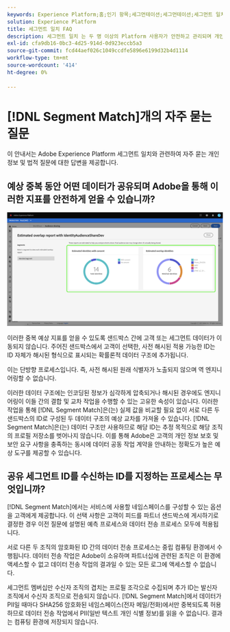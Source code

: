 ```yaml
---
keywords: Experience Platform;홈;인기 항목;세그먼테이션;세그먼테이션;세그먼트 일치;세그먼트 일치
solution: Experience Platform
title: 세그먼트 일치 FAQ
description: 세그먼트 일치 는 두 명 이상의 Platform 사용자가 안전하고 관리되며 개인 정보 보호 친화적인 방식으로 세그먼트 데이터를 교환할 수 있는 Adobe Experience Platform의 세그먼트 공유 서비스입니다.
exl-id: cfa9db16-0bc3-4d25-914d-0d923eccb5a3
source-git-commit: fcd44aef026c1049ccdfe5896e6199d32b4d1114
workflow-type: tm+mt
source-wordcount: '414'
ht-degree: 0%

---
```


# [!DNL Segment Match]개의 자주 묻는 질문

이 안내서는 Adobe Experience Platform 세그먼트 일치와 관련하여 자주 묻는 개인 정보 및 법적 질문에 대한 답변을 제공합니다.

## 예상 중복 동안 어떤 데이터가 공유되며 Adobe을 통해 이러한 지표를 안전하게 얻을 수 있습니까?

![overlap-report.png](./images/overlap-report.png)

이러한 중복 예상 지표를 얻을 수 있도록 샌드박스 간에 고객 또는 세그먼트 데이터가 이동되지 않습니다. 주어진 샌드박스에서 고객이 선택한, 사전 해시된 적용 가능한 ID는 ID 자체가 해시된 형식으로 표시되는 확률론적 데이터 구조에 추가됩니다.

이는 단방향 프로세스입니다. 즉, 사전 해시된 원래 식별자가 노출되지 않으며 역 엔지니어링할 수 없습니다.

이러한 데이터 구조에는 인코딩된 정보가 심각하게 압축되거나 해시된 경우에도 엔지니어링이 이들 간의 결합 및 교차 작업을 수행할 수 있는 고유한 속성이 있습니다. 이러한 작업을 통해 [!DNL Segment Match]은(는) 실제 값을 비교할 필요 없이 서로 다른 두 샌드박스의 ID로 구성된 두 데이터 구조의 예상 교차를 가져올 수 있습니다. [!DNL Segment Match]은(는) 데이터 구조만 사용하므로 해당 ID는 추정 목적으로 해당 조직의 프로필 저장소를 벗어나지 않습니다. 이를 통해 Adobe은 고객의 개인 정보 보호 및 보안 요구 사항을 충족하는 동시에 데이터 공동 작업 계약을 안내하는 정확도가 높은 예상 도구를 제공할 수 있습니다.

## 공유 세그먼트 ID를 수신하는 ID를 지정하는 프로세스는 무엇입니까?

[!DNL Segment Match]에서는 서비스에 사용할 네임스페이스를 구성할 수 있는 옵션을 고객에게 제공합니다. 이 선택 사항은 고객이 피드를 파트너 샌드박스에 게시하기로 결정한 경우 이전 질문에 설명된 예측 프로세스와 데이터 전송 프로세스 모두에 적용됩니다.

서로 다른 두 조직의 암호화된 ID 간의 데이터 전송 프로세스는 중립 컴퓨팅 환경에서 수행됩니다. 데이터 전송 작업은 Adobe이 소유하며 파트너십에 관련된 조직은 이 환경에 액세스할 수 없고 데이터 전송 작업의 결과일 수 있는 모든 로그에 액세스할 수 없습니다.

세그먼트 멤버십만 수신자 조직의 겹치는 프로필 조각으로 수집되며 추가 ID는 발신자 조직에서 수신자 조직으로 전송되지 않습니다. [!DNL Segment Match]에서 데이터가 PII일 때마다 SHA256 암호화된 네임스페이스(전자 메일/전화)에서만 중복되도록 허용하므로 데이터 전송 작업에서 PII(일반 텍스트 개인 식별 정보)를 읽을 수 없습니다. 결과는 컴퓨팅 환경에 저장되지 않습니다.
